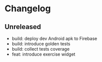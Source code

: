 # Changelog

## Unreleased

* build: deploy dev Android apk to Firebase
* build: introduce golden tests
* build: collect tests coverage
* feat: introduce exercise widget
